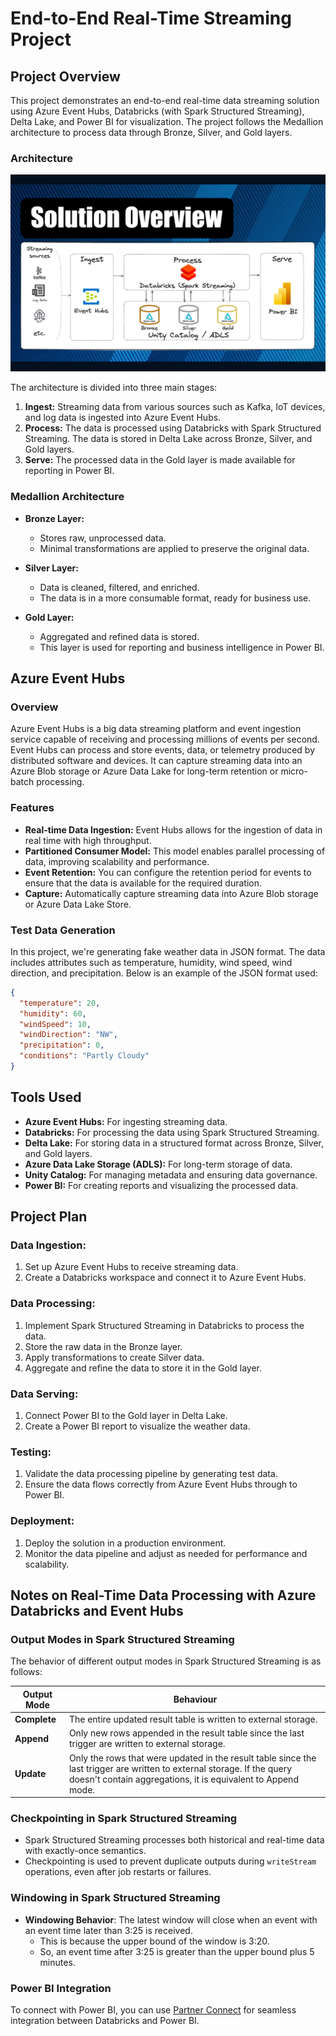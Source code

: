 # End-to-End Real-Time Streaming Project

## Project Overview

This project demonstrates an end-to-end real-time data streaming solution using Azure Event Hubs, Databricks (with Spark Structured Streaming), Delta Lake, and Power BI for visualization. The project follows the Medallion architecture to process data through Bronze, Silver, and Gold layers.

### Architecture

![Solution Architecture](Assests/Solution%20Architech.png)


The architecture is divided into three main stages:

1. **Ingest:** Streaming data from various sources such as Kafka, IoT devices, and log data is ingested into Azure Event Hubs.
2. **Process:** The data is processed using Databricks with Spark Structured Streaming. The data is stored in Delta Lake across Bronze, Silver, and Gold layers.
3. **Serve:** The processed data in the Gold layer is made available for reporting in Power BI.

### Medallion Architecture

- **Bronze Layer:**
  - Stores raw, unprocessed data.
  - Minimal transformations are applied to preserve the original data.

- **Silver Layer:**
  - Data is cleaned, filtered, and enriched.
  - The data is in a more consumable format, ready for business use.

- **Gold Layer:**
  - Aggregated and refined data is stored.
  - This layer is used for reporting and business intelligence in Power BI.

## Azure Event Hubs

### Overview

Azure Event Hubs is a big data streaming platform and event ingestion service capable of receiving and processing millions of events per second. Event Hubs can process and store events, data, or telemetry produced by distributed software and devices. It can capture streaming data into an Azure Blob storage or Azure Data Lake for long-term retention or micro-batch processing.

### Features

- **Real-time Data Ingestion:** Event Hubs allows for the ingestion of data in real time with high throughput.
- **Partitioned Consumer Model:** This model enables parallel processing of data, improving scalability and performance.
- **Event Retention:** You can configure the retention period for events to ensure that the data is available for the required duration.
- **Capture:** Automatically capture streaming data into Azure Blob storage or Azure Data Lake Store.

### Test Data Generation

In this project, we're generating fake weather data in JSON format. The data includes attributes such as temperature, humidity, wind speed, wind direction, and precipitation. Below is an example of the JSON format used:

```json
{
  "temperature": 20,
  "humidity": 60,
  "windSpeed": 10,
  "windDirection": "NW",
  "precipitation": 0,
  "conditions": "Partly Cloudy"
}
```

## Tools Used

- **Azure Event Hubs:** For ingesting streaming data.
- **Databricks:** For processing the data using Spark Structured Streaming.
- **Delta Lake:** For storing data in a structured format across Bronze, Silver, and Gold layers.
- **Azure Data Lake Storage (ADLS):** For long-term storage of data.
- **Unity Catalog:** For managing metadata and ensuring data governance.
- **Power BI:** For creating reports and visualizing the processed data.

## Project Plan

### Data Ingestion:

1. Set up Azure Event Hubs to receive streaming data.
2. Create a Databricks workspace and connect it to Azure Event Hubs.

### Data Processing:

1. Implement Spark Structured Streaming in Databricks to process the data.
2. Store the raw data in the Bronze layer.
3. Apply transformations to create Silver data.
4. Aggregate and refine the data to store it in the Gold layer.

### Data Serving:

1. Connect Power BI to the Gold layer in Delta Lake.
2. Create a Power BI report to visualize the weather data.

### Testing:

1. Validate the data processing pipeline by generating test data.
2. Ensure the data flows correctly from Azure Event Hubs through to Power BI.

### Deployment:

1. Deploy the solution in a production environment.
2. Monitor the data pipeline and adjust as needed for performance and scalability.

## Notes on Real-Time Data Processing with Azure Databricks and Event Hubs

### Output Modes in Spark Structured Streaming

The behavior of different output modes in Spark Structured Streaming is as follows:

| Output Mode | Behaviour |
|-------------|-----------|
| **Complete** | The entire updated result table is written to external storage. |
| **Append**   | Only new rows appended in the result table since the last trigger are written to external storage. |
| **Update**   | Only the rows that were updated in the result table since the last trigger are written to external storage. If the query doesn't contain aggregations, it is equivalent to Append mode. |

### Checkpointing in Spark Structured Streaming

- Spark Structured Streaming processes both historical and real-time data with exactly-once semantics.
- Checkpointing is used to prevent duplicate outputs during `writeStream` operations, even after job restarts or failures.

### Windowing in Spark Structured Streaming

- **Windowing Behavior**: The latest window will close when an event with an event time later than 3:25 is received.
  - This is because the upper bound of the window is 3:20.
  - So, an event time after 3:25 is greater than the upper bound plus 5 minutes.

### Power BI Integration

To connect with Power BI, you can use [Partner Connect](https://learn.microsoft.com/en-us/power-bi/connect-data/service-partner-connect) for seamless integration between Databricks and Power BI.



